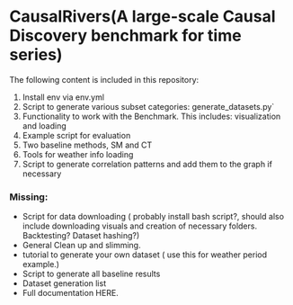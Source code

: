
# CausalRivers(A large-scale Causal Discovery benchmark for time series)

The following content is included in this repository:


1. Install env via env.yml 
2. Script to generate various subset categories: generate_datasets.py`
3. Functionality to work with the Benchmark. This includes: visualization and loading
4. Example script for evaluation 
5. Two baseline methods, SM and CT
6. Tools for weather info loading 
7. Script to generate correlation patterns and add them to the graph if necessary


### Missing: 

- Script for data downloading ( probably install bash script?, should also include downloading visuals and creation of necessary folders. Backtesting? Dataset hashing?)
- General Clean up and slimming.
- tutorial to generate your own dataset ( use this for weather period example.)
- Script to generate all baseline results 
- Dataset generation list
- Full documentation HERE.





